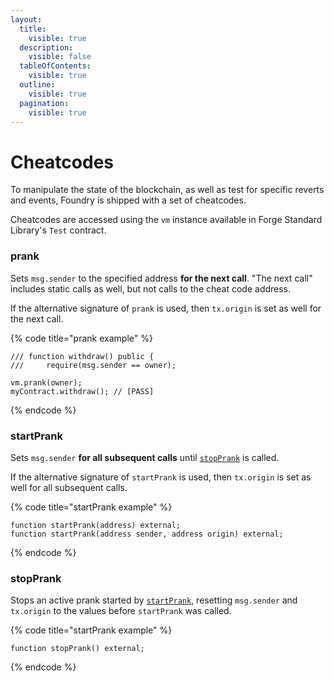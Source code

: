 ```yaml
---
layout:
  title:
    visible: true
  description:
    visible: false
  tableOfContents:
    visible: true
  outline:
    visible: true
  pagination:
    visible: true
---
```


# Cheatcodes

To manipulate the state of the blockchain, as well as test for specific reverts and events, Foundry is shipped with a set of cheatcodes.

Cheatcodes are accessed using the `vm` instance available in Forge Standard Library's `Test` contract.

### prank

Sets `msg.sender` to the specified address **for the next call**. "The next call" includes static calls as well, but not calls to the cheat code address.

If the alternative signature of `prank` is used, then `tx.origin` is set as well for the next call.

{% code title="prank example" %}
```solidity
/// function withdraw() public {
///     require(msg.sender == owner);

vm.prank(owner);
myContract.withdraw(); // [PASS]
```
{% endcode %}

### startPrank

Sets `msg.sender` **for all subsequent calls** until [`stopPrank`](https://book.getfoundry.sh/cheatcodes/stop-prank.html) is called.

If the alternative signature of `startPrank` is used, then `tx.origin` is set as well for all subsequent calls.

{% code title="startPrank example" %}
```solidity
function startPrank(address) external;
function startPrank(address sender, address origin) external;
```
{% endcode %}

### stopPrank

Stops an active prank started by [`startPrank`](https://book.getfoundry.sh/cheatcodes/start-prank.html), resetting `msg.sender` and `tx.origin` to the values before `startPrank` was called.

{% code title="startPrank example" %}
```solidity
function stopPrank() external;
```
{% endcode %}
